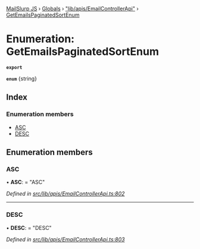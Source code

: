 [MailSlurp JS](../README.md) › [Globals](../globals.md) › ["lib/apis/EmailControllerApi"](../modules/_lib_apis_emailcontrollerapi_.md) › [GetEmailsPaginatedSortEnum](_lib_apis_emailcontrollerapi_.getemailspaginatedsortenum.md)

# Enumeration: GetEmailsPaginatedSortEnum

**`export`** 

**`enum`** {string}

## Index

### Enumeration members

* [ASC](_lib_apis_emailcontrollerapi_.getemailspaginatedsortenum.md#asc)
* [DESC](_lib_apis_emailcontrollerapi_.getemailspaginatedsortenum.md#desc)

## Enumeration members

###  ASC

• **ASC**: = "ASC"

*Defined in [src/lib/apis/EmailControllerApi.ts:802](https://github.com/mailslurp/mailslurp-client-ts-js/blob/fc9510a/src/lib/apis/EmailControllerApi.ts#L802)*

___

###  DESC

• **DESC**: = "DESC"

*Defined in [src/lib/apis/EmailControllerApi.ts:803](https://github.com/mailslurp/mailslurp-client-ts-js/blob/fc9510a/src/lib/apis/EmailControllerApi.ts#L803)*
